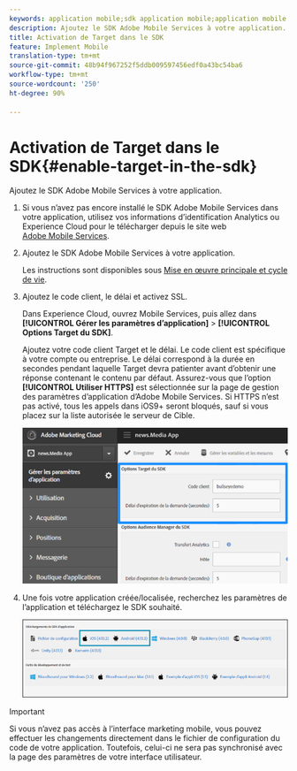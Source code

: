 ```yaml
---
keywords: application mobile;sdk application mobile;application mobile target;sdk mobile target;sdk application mobile;activer target dans sdk
description: Ajoutez le SDK Adobe Mobile Services à votre application.
title: Activation de Target dans le SDK
feature: Implement Mobile
translation-type: tm+mt
source-git-commit: 48b94f967252f5ddb009597456edf0a43bc54ba6
workflow-type: tm+mt
source-wordcount: '250'
ht-degree: 90%

---
```



# Activation de Target dans le SDK{#enable-target-in-the-sdk}

Ajoutez le SDK Adobe Mobile Services à votre application.

1. Si vous n’avez pas encore installé le SDK Adobe Mobile Services dans votre application, utilisez vos informations d’identification Analytics ou Experience Cloud pour le télécharger depuis le site web [Adobe Mobile Services](https://mobilemarketing.adobe.com).

1. Ajoutez le SDK Adobe Mobile Services à votre application.

   Les instructions sont disponibles sous [Mise en œuvre principale et cycle de vie](https://experienceleague.adobe.com/docs/mobile-services/ios/getting-started-ios/dev-qs.html).

1. Ajoutez le code client, le délai et activez SSL.

   Dans Experience Cloud, ouvrez Mobile Services, puis allez dans **[!UICONTROL Gérer les paramètres d’application]** > **[!UICONTROL Options Target du SDK]**.

   Ajoutez votre code client Target et le délai. Le code client est spécifique à votre compte ou entreprise. Le délai correspond à la durée en secondes pendant laquelle Target devra patienter avant d’obtenir une réponse contenant le contenu par défaut. Assurez-vous que l’option **[!UICONTROL Utiliser HTTPS]** est sélectionnée sur la page de gestion des paramètres d’application d’Adobe Mobile Services. Si HTTPS n’est pas activé, tous les appels dans iOS9+ seront bloqués, sauf si vous placez sur la liste autorisée le serveur de Cible.

   ![](assets/mobile-clientcode.png)

1. Une fois votre application créée/localisée, recherchez les paramètres de l’application et téléchargez le SDK souhaité.

   ![](assets/download-sdk.png)

>[!IMPORTANT]
>
> Si vous n’avez pas accès à l’interface marketing mobile, vous pouvez effectuer les changements directement dans le fichier de configuration du code de votre application. Toutefois, celui-ci ne sera pas synchronisé avec la page des paramètres de votre interface utilisateur.

